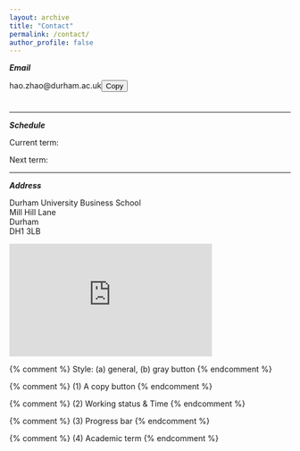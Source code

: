 ```yaml
---
layout: archive
title: "Contact"
permalink: /contact/
author_profile: false
---
```


***Email***

<p><span id="email">hao.zhao@durham.ac.uk</span><button id="copyButton" class="copyButton" data-clipboard-target="#email" title="Copy Email">Copy</button></p>
<div class="tooltip"></div>

<div>
  <span id="workingstatus">
    <svg viewBox="0 0 20 20" width="8" height="8">
      <path id="second-hand" d="M10 6 L10 6" stroke="white" stroke-width="5" stroke-linecap="round" />
    </svg>
  </span> 
  <span id="uktime"></span>
</div>

***
***Schedule***

<p>Current term: <span id="current-term"></span></p>
<p>Next term: <span id="next-term"></span></p>
<p><span id="progress-message"></span></p>
<div class="container">
  <div class="progress">
    <div class="progress-bar" role="progressbar" aria-valuenow="0" aria-valuemin="0" aria-valuemax="100"></div>
  </div>
</div>

***
***Address***

Durham University Business School<br>
Mill Hill Lane<br>
Durham<br>
DH1 3LB

<div style="position: relative; padding-bottom: 40%; height: 0;">
  <iframe src="https://www.google.com/maps/embed?pb=!1m18!1m12!1m3!1d2301.900588710033!2d-1.5882046843724191!3d54.764134575270376!2m3!1f0!2f0!3f0!3m2!1i1024!2i768!4f13.1!3m3!1m2!1s0x487e8742ad6f22df%3A0x8bafc519658bc8ba!2sBusiness%20School%20%E2%80%A2%20Durham%20University!5e0!3m2!1sen!2suk!4v1680297322922!5m2!1sen!2suk" style="position: absolute; top: 0; left: 0; width: 72%; height: 100%; border: 0;" allowfullscreen="" loading="lazy" referrerpolicy="no-referrer-when-downgrade"></iframe>
</div>




{% comment %} 
  Style: (a) general, (b) gray button
{% endcomment %} 

<link rel="stylesheet" type="text/css" href="/assets/css/widgets_style/widgets.css">

<link rel="stylesheet" type="text/css" href="/assets/css/widgets_style/copy-button-gray.css">

{% comment %} 
  (1) A copy button 
{% endcomment %}

<script src="https://cdnjs.cloudflare.com/ajax/libs/clipboard.js/2.0.8/clipboard.min.js"></script>

<script src="/assets/js/widgets/copy-button-gray.js"></script>

{% comment %} 
  (2) Working status & Time 
{% endcomment %}

<script src="https://cdnjs.cloudflare.com/ajax/libs/moment.js/2.29.1/moment.min.js"></script>
<script src="https://cdnjs.cloudflare.com/ajax/libs/moment-timezone/0.5.33/moment-timezone-with-data-10-year-range.min.js"></script>

<script src="/assets/js/widgets/working-status-time.js"></script>

{% comment %} 
  (3) Progress bar
{% endcomment %}

<script src="/assets/js/widgets/progress-bar.js"></script>

{% comment %} 
  (4) Academic term
{% endcomment %}

<script src="/assets/js/widgets/term-display.js"></script>